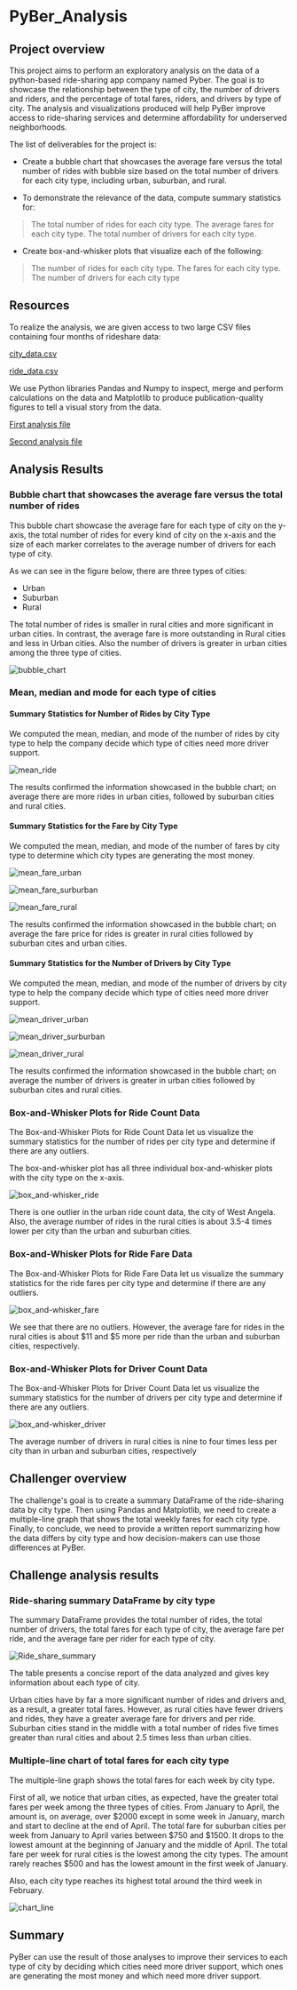 # PyBer_Analysis

## Project overview

This project aims to perform an exploratory analysis on the data of a python-based ride-sharing 
app company named Pyber. The goal is to showcase the relationship between the type of city, 
the number of drivers and riders, and the percentage of total fares, riders, and 
drivers by type of city. The analysis and visualizations produced will help PyBer improve 
access to ride-sharing services and determine affordability for underserved neighborhoods.

The list of deliverables for the project is:

- 	Create a bubble chart that showcases the average fare versus the total number of 
	rides with bubble size based on the total number of drivers for each city type, including 
	urban, suburban, and rural.
	
- 	To demonstrate the relevance of the data, compute summary statistics for:	
> The total number of rides for each city type.
> The average fares for each city type.
>The total number of drivers for each city type.

-	Create box-and-whisker plots that visualize each of the following:
> The number of rides for each city type.
> The fares for each city type.
> The number of drivers for each city type

## Resources

To realize the analysis, we are given access to two large CSV files containing four months
of rideshare data:

[city_data.csv](https://github.com/valerielnd/PyBer_Analysis/blob/main/Resources/city_data.csv)

[ride_data.csv](https://github.com/valerielnd/PyBer_Analysis/blob/main/Resources/ride_data.csv)

We use Python libraries Pandas and Numpy to inspect, merge and perform calculations on the
data and Matplotlib to produce publication-quality figures to tell a visual story from
the data.

[First analysis file](https://github.com/valerielnd/PyBer_Analysis/blob/main/PyBer.ipynb)

[Second analysis file](https://github.com/valerielnd/PyBer_Analysis/blob/main/PyBer_Challenge_starter_code.ipynb)

## Analysis Results

### Bubble chart that showcases the average fare versus the total number of rides

This bubble chart showcase the average fare for each type of city on the y-axis,
the total number of rides for every kind of city on the x-axis and the size of each
marker correlates to the average number of drivers for each type of city.

As we can see in the figure below, there are three types of cities:
- Urban
- Suburban
- Rural

The total number of rides is smaller in rural cities and more significant in urban cities. 
In contrast, the average fare is more outstanding in Rural cities and less in Urban cities. 
Also the number of drivers is greater in urban cities among the three type of cities.

![bubble_chart](https://github.com/valerielnd/PyBer_Analysis/blob/main/Analysis/Fig1.png)

### Mean, median and mode for each type of cities

#### Summary Statistics for Number of Rides by City Type

We computed the mean, median, and mode of the number of rides by city type to
help the company decide which type of cities need more driver support.

![mean_ride](https://github.com/valerielnd/PyBer_Analysis/blob/main/Analysis/ride_mean.png)

The results confirmed the information showcased in the bubble chart; on average
there are more rides in urban cities, followed by suburban cities and rural 
cities.

#### Summary Statistics for the Fare by City Type

We computed the mean, median, and mode of the number of fares by city type to 
determine which city types are generating the most money.

![mean_fare_urban](https://github.com/valerielnd/PyBer_Analysis/blob/main/Analysis/mean_fare_urban.png)

![mean_fare_surburban](https://github.com/valerielnd/PyBer_Analysis/blob/main/Analysis/mean_fare_surburban.png)

![mean_fare_rural](https://github.com/valerielnd/PyBer_Analysis/blob/main/Analysis/mean_fare_rural.png)

The results confirmed the information showcased in the bubble chart; on average 
the fare price for rides is greater in rural cities followed by suburban cites
and urban cities.

#### Summary Statistics for the Number of Drivers by City Type

We computed the mean, median, and mode of the number of drivers by city type to
help the company decide which type of cities need more driver support.

![mean_driver_urban](https://github.com/valerielnd/PyBer_Analysis/blob/main/Analysis/mean_driver_urban.png)

![mean_driver_surburban](https://github.com/valerielnd/PyBer_Analysis/blob/main/Analysis/mean_driver_surburban.png)

![mean_driver_rural](https://github.com/valerielnd/PyBer_Analysis/blob/main/Analysis/mean_driver_rural.png)

The results confirmed the information showcased in the bubble chart; on average 
the number of drivers is greater in urban cities followed by suburban cites
and rural cities.

### Box-and-Whisker Plots for Ride Count Data

The Box-and-Whisker Plots for Ride Count Data let us visualize the summary statistics for the 
number of rides per city type and determine if there are any outliers.

The box-and-whisker plot has all three individual box-and-whisker plots with the 
city type on the x-axis.

![box_and-whisker_ride](https://github.com/valerielnd/PyBer_Analysis/blob/main/Analysis/box_ride.png)

There is one outlier in the urban ride count data, the city of West Angela. Also, 
the average number of rides in the rural cities is about 3.5-4 times lower per 
city than the urban and suburban cities.


### Box-and-Whisker Plots for Ride Fare Data

The Box-and-Whisker Plots for Ride Fare Data let us visualize the summary statistics for the 
ride fares per city type and determine if there are any outliers.

![box_and-whisker_fare](https://github.com/valerielnd/PyBer_Analysis/blob/main/Analysis/Fig3.png)

We see that there are no outliers. However, the average fare for rides in the rural cities 
is about $11 and $5 more per ride than the urban and suburban cities, respectively. 

### Box-and-Whisker Plots for Driver Count Data

The Box-and-Whisker Plots for Driver Count Data let us visualize the summary statistics for the 
number of drivers per city type and determine if there are any outliers.

![box_and-whisker_driver](https://github.com/valerielnd/PyBer_Analysis/blob/main/Analysis/Fig4.png)

The average number of drivers in rural cities is nine to four times less per city than in urban 
and suburban cities, respectively

## Challenger overview	

The challenge's goal is to create a summary DataFrame of the ride-sharing data by city type.
Then using Pandas and Matplotlib, we need to create a multiple-line graph that shows the total 
weekly fares for each city type. Finally, to conclude, we need to provide a written report summarizing 
how the data differs by city type and how decision-makers can use those differences at PyBer.


## Challenge analysis results

### Ride-sharing summary DataFrame by city type

The summary DataFrame provides the total number of rides, the total number of drivers,
the total fares for each type of city, the average fare per ride, and the average fare 
per rider for each type of city.


![Ride_share_summary](https://github.com/valerielnd/PyBer_Analysis/blob/main/Analysis/pyBer_df_summary.png)

The table presents a concise report of the data analyzed and gives key information about
each type of city.

Urban cities have by far a more significant number of rides and drivers and, as a result, 
a greater total fares. However, as rural cities have fewer drivers and rides, they have
a greater average fare for drivers and per ride. Suburban cities stand in the middle
with a total number of rides five times greater than rural cities and about 2.5 times less than 
urban cities.

### Multiple-line chart of total fares for each city type

The multiple-line graph shows the total fares for each week by city type.

First of all, we notice that urban cities, as expected, have the greater total fares per week
among the three types of cities. From January to April, the amount is, on average, over 
$2000 except in some week in January, march and start to decline at the end of 
April. The total fare for suburban cities per week from January to April varies between
$750 and $1500. It drops to the lowest amount at the beginning of January and the middle
of April. The total fare per week for rural cities is the lowest among the city types. The
amount rarely reaches $500 and has the lowest amount in the first week of January.

Also, each city type reaches its highest total around the third week in February.

![chart_line](https://github.com/valerielnd/PyBer_Analysis/blob/main/Analysis/PyBer_fare_summary.png)

## Summary

PyBer can use the result of those analyses to improve their services to each type of city by
deciding which cities need more driver support, which ones are generating the most money
and which need more driver support.

